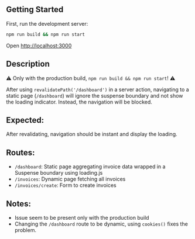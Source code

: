 ## Getting Started

First, run the development server:

```bash
npm run build && npm run start
```

Open [http://localhost:3000](http://localhost:3000)

## Description

⚠️ Only with the production build, `npm run build && npm run start`! ⚠️

After using `revalidatePath('/dashboard')` in a server action, navigating to a static page (`/dashboard`) will ignore the suspense boundary and not show the loading indicator. Instead, the navigation will be blocked.

## Expected:

After revalidating, navigation should be instant and display the loading.

## Routes:

- `/dashboard`: Static page aggregating invoice data wrapped in a Suspense boundary using loading.js
- `/invoices`: Dynamic page fetching all invoices
- `/invoices/create`: Form to create invoices

## Notes:

- Issue seem to be present only with the production build
- Changing the `/dashboard` route to be dynamic, using `cookies()` fixes the problem.
